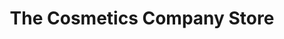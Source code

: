 ---
title: "The Cosmetics Company Store"
url: /freeport/the-cosmetics-company-store/
shop: beauty
---